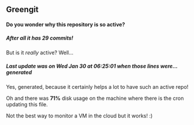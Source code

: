## Greengit

#### Do you wonder why this repository is so active?

##### After all it has 29 commits!

But is it *really* active? Well...

##### Last update was on Wed Jan 30 at 06:25:01 when those lines were... generated

Yes, generated, because it certainly helps a lot to have such an active repo!

Oh and there was **71%** disk usage on the machine
where there is the cron updating this file.

Not the best way to monitor a VM in the cloud but it works! :)
